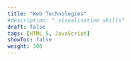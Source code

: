 ```yaml
---
title: "Web Technologies"
#description: " visualisation skills"
draft: false
tags: [HTML 5, JavaScript]
showToc: false
weight: 308
--- 
```

